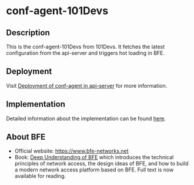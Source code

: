 # conf-agent-101Devs

## Description
This is the conf-agent-101Devs from 101Devs. It fetches the latest configuration from the api-server and triggers hot loading in BFE.

## Deployment
Visit [Deployment of conf-agent in api-server](https://github.com/bfenetworks/api-server/blob/develop/docs/zh_cn/deploy.md#confagent%E9%83%A8%E7%BD%B2) for more information.

## Implementation
Detailed information about the implementation can be found [here](/docs/zh_cn/implementation.md).

## About BFE
- Official website: https://www.bfe-networks.net
- Book: [Deep Understanding of BFE](https://github.com/baidu/bfe-book) which introduces the technical principles of network access, the design ideas of BFE, and how to build a modern network access platform based on BFE. Full text is now available for reading.